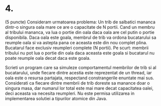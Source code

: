 # 4.
(5 puncte) Consideram urmatoarea problema: Un trib de salbatici mananca dintr-o singura oala mare ce are o capacitate de N portii. Cand un membru al tribului mananca, va lua o portie din oala daca oala are cel putin o portie disponibila. Daca oala este goala, membrul de trib va ordona bucatarului sa reumple oala si va astepta pana ce aceasta este din nou complet plina. Bucatarul face exclusiv reumpleri complete (N portii). Pe scurt: membrii tribului nu pot lua o portie din oala daca aceasta este goala si bucatarul nu poate reumple oala decat daca este goala.

Scrieti un program care sa simuleze comportamentul membrilor de trib si al bucatarului, unde fiecare dintre acestia este reprezentat de un thread, iar oala este o resursa partajata, respectand constrangerile enuntate mai sus. Considerati ca fiecare dintre membrii de trib doreste sa manance doar o singura masa, dar numarul lor total este mai mare decat capacitatea oalei, deci aceasta va necesita reumpleri. Nu este permisa utilizarea in implementarea solutiei a tipurilor atomice din Java.